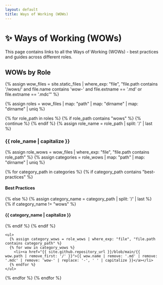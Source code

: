 ```yaml
---
layout: default
title: Ways of Working (WOWs)
---
```


# ✨ Ways of Working (WOWs)

This page contains links to all the Ways of Working (WOWs) - best practices and guides across different roles.

## WOWs by Role

{% assign wow_files = site.static_files | where_exp: "file", "file.path contains '/wows/' and file.name contains 'wow-' and file.extname == '.md' or file.extname == '.mdc'" %}

{% assign roles = wow_files | map: "path" | map: "dirname" | map: "dirname" | uniq %}

{% for role_path in roles %}
  {% if role_path contains "wows" %}
    {% continue %}
  {% endif %}
  {% assign role_name = role_path | split: '/' | last %}
  <h3>{{ role_name | capitalize }}</h3>
  
  {% assign role_wows = wow_files | where_exp: "file", "file.path contains role_path" %}
  {% assign categories = role_wows | map: "path" | map: "dirname" | uniq %}
  
  {% for category_path in categories %}
    {% if category_path contains "best-practices" %}
      <h4>Best Practices</h4>
    {% else %}
      {% assign category_name = category_path | split: '/' | last %}
      {% if category_name != "wows" %}
        <h4>{{ category_name | capitalize }}</h4>
      {% endif %}
    {% endif %}
    
    <ul>
      {% assign category_wows = role_wows | where_exp: "file", "file.path contains category_path" %}
      {% for wow in category_wows %}
        <li><a href="{{ site.github.repository_url }}/blob/main/{{ wow.path | remove_first: '/' }}">{{ wow.name | remove: '.md' | remove: '.mdc' | remove: 'wow-' | replace: '-', ' ' | capitalize }}</a></li>
      {% endfor %}
    </ul>
  {% endfor %}
{% endfor %}